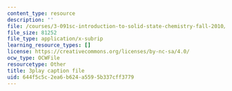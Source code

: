 ```yaml
---
content_type: resource
description: ''
file: /courses/3-091sc-introduction-to-solid-state-chemistry-fall-2010/644f5c5c2ea6b624a5595b337cff3779_zOOQALT2uu8.srt
file_size: 81252
file_type: application/x-subrip
learning_resource_types: []
license: https://creativecommons.org/licenses/by-nc-sa/4.0/
ocw_type: OCWFile
resourcetype: Other
title: 3play caption file
uid: 644f5c5c-2ea6-b624-a559-5b337cff3779
---
```

